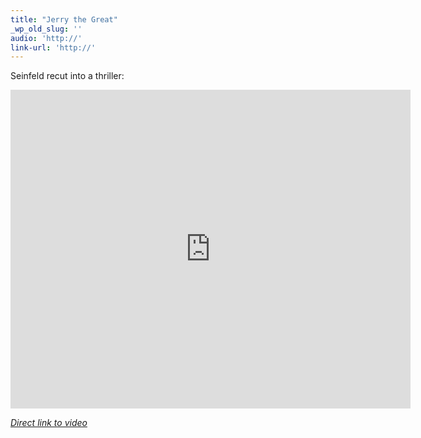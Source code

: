 ```yaml
---
title: "Jerry the Great"
_wp_old_slug: ''
audio: 'http://'
link-url: 'http://'
---
```

<p>Seinfeld recut into a thriller:</p>
<div align="center"><iframe title="YouTube video player" width="640" height="510" src="http://www.youtube.com/embed/Z14_-En-JTk" frameborder="0" allowfullscreen></iframe></div>
<p><em><a href="http://www.youtube.com/watch?v=Z14_-En-JTk">Direct link to video</a></em></p>
